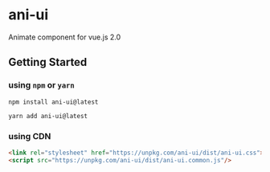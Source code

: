 # ani-ui
Animate component for vue.js 2.0

## Getting Started
### using `npm` or `yarn`
```shell script
npm install ani-ui@latest
```
```shell script
yarn add ani-ui@latest
```

### using CDN
```html
<link rel="stylesheet" href="https://unpkg.com/ani-ui/dist/ani-ui.css">
<script src="https://unpkg.com/ani-ui/dist/ani-ui.common.js"/>
```
